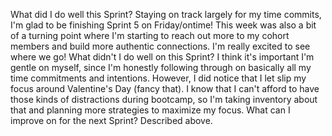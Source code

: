 What did I do well this Sprint? Staying on track largely for my time commits, I'm glad to be finishing Sprint 5 on Friday/ontime! This week was also a bit of a turning point where I'm starting to reach out more to my cohort members and build more authentic connections. I'm really excited to see where we go!
What didn't I do well on this Sprint? I think it's important I'm gentle on myself, since I'm honestly following through on basically all my time commitments and intentions. However, I did notice that I let slip my focus around Valentine's Day (fancy that). I know that I can't afford to have those kinds of distractions during bootcamp, so I'm taking inventory about that and planning more strategies to maximize my focus.
What can I improve on for the next Sprint? Described above. 
